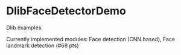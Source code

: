 # DlibFaceDetectorDemo
Dlib examples

Currently implemented modules: Face detection (CNN based), Face landmark detection (#68 pts)
